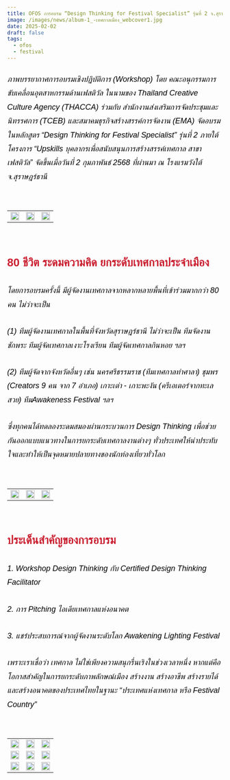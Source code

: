 ```yaml
---
title: OFOS การอบรม “Design Thinking for Festival Specialist” รุ่นที่ 2 จ.สุราษฎร์ธานี
image: /images/news/album-1_-เทศกาลเมือง_webcover1.jpg
date: 2025-02-02
draft: false
tags:
  - ofos
  - festival
---
```

<style>
    body {
        color: black;
    }

    h3 {
        color: #ca2031;
        font-family: "IBM Plex Sans Thai", sans-serif;
        font-weight: bold;
        font-size: 26px;
        line-height: 1.8;
    }

    h4 {
        color: black;
        font-family: "IBM Plex Sans Thai", sans-serif;
        font-weight: bold;
        font-size: 20px;
        line-height: 1.8;
    }

h5 {
        color: black;
        font-family: "sarabun", sans-serif;
        font-weight: lighter;
        font-size: 18px;
        line-height: 1.8;
    }
</style>

##### ภาพบรรยากาศการอบรมเชิงปฏิบัติการ (Workshop) โดย คณะอนุกรรมการขับเคลื่อนอุตสาหกรรมด้านเฟสติวัล ในนามของ Thailand Creative Culture Agency (THACCA) ร่วมกับ สำนักงานส่งเสริมการจัดประชุมและนิทรรศการ (TCEB) และสมาคมธุรกิจสร้างสรรค์การจัดงาน (EMA) จัดอบรมในหลักสูตร “Design Thinking for Festival Specialist” รุ่นที่ 2 ภายใต้โครงการ “Upskills บุคลากรเพื่อสนับสนุนการสร้างสรรค์เทศกาล สาขาเฟสติวัล” จัดขึ้นเมื่อวันที่ 2 กุมภาพันธ์ 2568 ที่ผ่านมา ณ โรงแรมวังใต้ จ.สุราษฎร์ธานี 

<p><br></p>
<table style="width: 100%; border-collapse: collapse; border: 0px solid rgb(255, 255, 255);">
    <tbody>
        <tr>
            <td style="width: 33.3333%; border: 0px solid rgb(255, 255, 255);"><img src="/images/album-1_-เทศกาลเมือง_x_22.jpg" style="width: 100%;object-fit;"><br></td>
            <td style="width: 33.3333%; border: 0px solid rgb(255, 255, 255);"><img src="/images/album-1_-เทศกาลเมือง_x_2.jpg" style="width: 100%;object-fit;"><br></td>
            <td style="width: 33.3333%; border: 0px solid rgb(255, 255, 255);"><img src="/images/album-1_-เทศกาลเมือง_x_3.jpg" style="width: 100%;object-fit;"><br></td>
        </tr> </tr>
    </tbody>
</table>

<p><br></p>

### 80 ชีวิต ระดมความคิด ยกระดับเทศกาลประจำเมือง

##### โดยการอบรมครั้งนี้ มีผู้จัดงานเทศกาลจากหลากหลายพื้นที่เข้าร่วมมากกว่า 80 คน ไม่ว่าจะเป็น

##### (1) ทีมผู้จัดงานเทศกาลในพื้นที่จังหวัดสุราษฎร์ธานี ไม่ว่าจะเป็น ทีมจัดงานชักพระ ทีมผู้จัดเทศกาลเงาะโรงเรียน ทีมผู้จัดเทศกาลกินหอย ฯลฯ

##### (2) ทีมผู้จัดจากจังหวัดอื่นๆ เช่น นครศรีธรรมราช (ทีมเทศกาลท่าศาลา) ชุมพร (Creators 9 คน จาก 7 อำเภอ) เกาะเต่า - เกาะพะงัน (ครีเอเตอร์จากทะเลสวย) ทีมAwakeness Festival ฯลฯ

##### ซึ่งทุกคนได้ทดลองระดมสมองผ่านกระบวนการ Design Thinking เพื่อช่วยกันออกแบบแนวทางในการยกระดับเทศกาลงานต่างๆ ทั่วประเทศให้น่าประทับใจและทำให้เป็นจุดหมายปลายทางของนักท่องเที่ยวทั่วโลก

<p><br></p>
<table style="width: 100%; border-collapse: collapse; border: 0px solid rgb(255, 255, 255);">
    <tbody>
        <tr>
            <td style="width: 33.3333%; border: 0px solid rgb(255, 255, 255);"><img src="/images/album-1_-เทศกาลเมือง_x_4.jpg" style="width: 100%;object-fit;"><br></td>
            <td style="width: 33.3333%; border: 0px solid rgb(255, 255, 255);"><img src="/images/album-1_-เทศกาลเมือง_x_8.jpg" style="width: 100%;object-fit;"><br></td>
            <td style="width: 33.3333%; border: 0px solid rgb(255, 255, 255);"><img src="/images/album-1_-เทศกาลเมือง_x_11.jpg" style="width: 100%;object-fit;"><br></td>
        </tr> </tr>
    </tbody>
</table>

<p><br></p>

### ประเด็นสำคัญของการอบรม

##### 1.  Workshop Design Thinking กับ Certified Design Thinking Facilitator

##### 2.  การ Pitching ไอเดียเทศกาลแห่งอนาคต

##### 3.  แชร์ประสบการณ์จากผู้จัดงานระดับโลก Awakening Lighting Festival

##### เพราะเราเชื่อว่า เทศกาล ไม่ใช่เพียงความสนุกรื่นเริงในช่วงเวลาหนึ่ง หากแต่คือโอกาสสำคัญในการยกระดับภาพลักษณ์เมือง สร้างงาน สร้างอาชีพ สร้างรายได้ และสร้างอนาคตของประเทศไทยในฐานะ “ประเทศแห่งเทศกาล หรือ Festival Country”

<p><br></p>
<table style="width: 100%; border-collapse: collapse; border: 0px solid rgb(255, 255, 255);">
    <tbody>
        <tr>
            <td style="width: 33.3333%; border: 0px solid rgb(255, 255, 255);"><img src="/images/album-1_-เทศกาลเมือง_x_9.jpg" style="width: 100%;object-fit;"><br></td>
            <td style="width: 33.3333%; border: 0px solid rgb(255, 255, 255);"><img src="/images/album-1_-เทศกาลเมือง_x_14.jpg" style="width: 100%;object-fit;"><br></td>
            <td style="width: 33.3333%; border: 0px solid rgb(255, 255, 255);"><img src="/images/album-1_-เทศกาลเมือง_x_15.jpg" style="width: 100%;object-fit;"><br></td>
        </tr>
        <tr>
            <td style="width: 33.3333%; border: 0px solid rgb(255, 255, 255);"><img src="/images/album-1_-เทศกาลเมือง_x_13.jpg" style="width: 100%;object-fit;"><br></td>
            <td style="width: 33.3333%; border: 0px solid rgb(255, 255, 255);"><img src="/images/album-1_-เทศกาลเมือง_x_17.jpg" style="width: 100%;object-fit;"><br></td>
            <td style="width: 33.3333%; border: 0px solid rgb(255, 255, 255);"><img src="/images/album-1_-เทศกาลเมือง_x_16.jpg" style="width: 100%;object-fit;"><br></td>
        </tr>

<tr>
            <td style="width: 33.3333%; border: 0px solid rgb(255, 255, 255);"><img src="/images/album-1_-เทศกาลเมือง_x_20.jpg" style="width: 100%;object-fit;"><br></td>
            <td style="width: 33.3333%; border: 0px solid rgb(255, 255, 255);"><img src="/images/album-1_-เทศกาลเมือง_x_12.jpg" style="width: 100%;object-fit;"><br></td>
            <td style="width: 33.3333%; border: 0px solid rgb(255, 255, 255);"><img src="/images/album-1_-เทศกาลเมือง_x_5.jpg" style="width: 100%;object-fit;"><br></td>
        </tr>
        </tr>
    </tbody>
</table>
